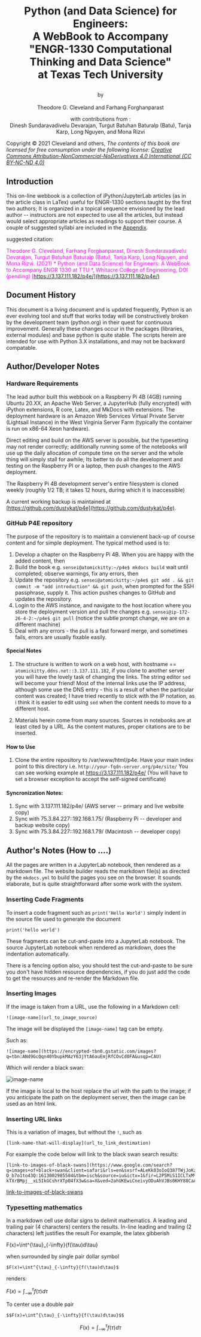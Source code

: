 # <p style="text-align:center">Python (and Data Science) for Engineers: <br> A WebBook to Accompany <br> "ENGR-1330 Computational Thinking and Data Science" <br> at Texas Tech University </p>

<p style="text-align:center">by <br><br>Theodore G. Cleveland and Farhang Forghanparast<br></p>

<p style="text-align:center">with contributions from :<br> Dinesh Sundaravadivelu Devarajan, Turgut Batuhan Baturalp (Batu), Tanja Karp, Long Nguyen, and  Mona Rizvi </p>

Copyright © 2021 Cleveland and others, *The contents of this book are licensed for free consumption under the following license: [Creative Commons Attribution-NonCommercial-NoDerivatives 4.0 International (CC BY-NC-ND 4.0)](https://creativecommons.org/licenses/by-nc-nd/4.0/)*

## Introduction
 
This on-line webbook is a collection of iPython/JupyterLab articles (as in the article class in LaTex) useful for ENGR-1330 sections taught by the first two authors; It is organized in a topical sequence envisioned by the lead author -- instructors are not expected to use all the articles, but instead would select appropriate articles as readings to support their course.  A couple of suggested syllabi are included in the [Appendix](https://#).

suggested citation: 

<font color=magenta>Theodore G. Cleveland, Farhang Forghanparast, Dinesh Sundaravadivelu Devarajan, Turgut Batuhan Baturalp (Batu), Tanja Karp, Long Nguyen, and Mona Rizvi. (2021) * Python (and Data Science) for Engineers: A WebBook to Accompany ENGR 1330 at TTU *, Whitacre College of Engineering, DOI (pending) [https://3.137.111.182/p4e/](https://3.137.111.182/p4e/)</font>

## Document History
This document is a living document and is updated frequently, Python is an ever evolving tool and stuff that works today will be constructively broken by the development team (python.org) in their quest for continuous improvement.  Generally these changes occur in the packages (libraries, external modules) and base python is quite stable.  The scripts herein are intended for use with Python 3.X installations, and may not be backward compatable.

## Author/Developer Notes

### Hardware Requirements
The lead author built this webbook on a Raspberry Pi 4B (4GB) running Ubuntu 20.XX, an Apache Web Server, a JupyterHub (fully encrypted) with iPython extensions, R core, Latex, and MkDocs with extensions.  The deployment hardware is an Amazon Web Services Virtual Private Server (Lightsail Instance) in the West Virginia Server Farm (typically the container is run on x86-64 Xeon hardware).

Direct editing and build on the AWS server is possible, but the typesetting may not render correctly; additionally running some of the notebooks will use up the daily allocation of compute time on the server and the whole thing will simply stall for awhile; Its better to do all the development and testing on the Raspberry PI or a laptop, then push changes to the AWS deployment.  

The Raspberry Pi 4B development server's entire filesystem is cloned weekly (roughly 1/2 TB; it takes 12 hours, during which it is inaccessible) 

A current working backup is maintained at [https://github.com/dustykat/p4e](https://github.com/dustykat/p4e).

### GitHub P4E repository
The purpose of the repository is to maintain a convienent back-up of course content and for simple deployment.
The typical method used is to:

1. Develop a chapter on the Raspberry Pi 4B.  When you are happy with the added content, then 
2. Build the book e.g. `sensei@atomickitty:~/p4e$ mkdocs build`  wait until completed; observe warnings, fix any errors, then 
3. Update the repository e.g. `sensei@atomickitty:~/p4e$ git add . && git commit -m "add introduction" && git push`, when prompted for the SSH passphrase, supply it.  This action pushes changes to GitHub and updates the repository.
4. Login to the AWS instance, and navigate to the host location where you store the deployment version and pull the changes e.g. `sensei@ip-172-26-4-2:~/p4e$ git pull` (notice the subtle prompt change, we are on a different machine)
5. Deal with any errors - the pull is a fast forward merge, and sometimes fails, errors are usually fixable easily. 

#### Special Notes
1. The structure is written to work on a web host, with hostname == `atomickitty.ddns.net::3.137.111.182`, if you clone to another server you will have the lovely task of changing the links.  The string editor `sed` will become your friend!  Most of the internal links use the IP address, although some use the DNS entry - this is a result of when the particular content was created; I have tried recently to stick with the IP notation, as i think it is easier to edit using `sed` when the content needs to move to a different host.

2. Materials herein come from many sources. Sources in notebooks are at least cited by a URL.  As the content matures, proper citations are to be inserted.

#### How to Use
1. Clone the entire repository to /var/www/html/p4e.  Have your main index point to this directory i.e. `http://your-fqdn-server.org/p4e/site/`
You can see working example at https://3.137.111.182/p4e/ (You will have to set a browser exception to accept the self-signed certificate)

#### Syncronization Notes:
1. Sync with 3.137.111.182/p4e/ (AWS server -- primary and live website copy)
2. Sync with 75.3.84.227::192.168.1.75/ (Raspberry Pi -- developer and backup website copy)
3. Sync with 75.3.84.227::192.168.1.79/ (Macintosh -- developer copy)

## Author's Notes (How to ....)

All the pages are written in a JupyterLab notebook, then rendered as a markdown file.  The website builder reads the markdown file(s) as directed by the `mkdocs.yml` to build the pages you see on the browser.  It sounds elaborate, but is quite straightforward after some work with the system.

### Inserting Code Fragments

To insert a code fragment such as `print('Hello World')` simply indent in the source file used to generate the document

    print('hello world')
    
These fragments can be cut-and-paste into a JupyterLab notebook.  The source JupyterLab notebook when rendered as markdown, does the indentation automatically.

There is a fencing option also, you should test the cut-and-paste to be sure you don't have hidden resource dependencies, if you do just add the code to get the resources and re-render the Markdown file.

### Inserting Images

If the image is taken from a URL, use the following in a Markdown cell:

    ![image-name](url_to_image_source)
    
The image will be displayed the `[image-name]` tag can be empty.

Such as:

    ![image-name](https://encrypted-tbn0.gstatic.com/images?q=tbn:ANd9GcQqn40YbupkMAzY63jYtA6auEmjRfCOvCd0FA&usqp=CAU)

Which will render a black swan:

![image-name](https://encrypted-tbn0.gstatic.com/images?q=tbn:ANd9GcQqn40YbupkMAzY63jYtA6auEmjRfCOvCd0FA&usqp=CAU)

If the image is local to the host replace the url with the path to the image; if you anticipate the path on the deployment server, then the image can be used as an html link.

### Inserting URL links

This is a variation of images, but without the `!`, such as

    [link-name-that-will-display](url_to_link_destimation)
    
For example the code below will link to the black swan search results:

    [link-to-images-of-black-swans](https://www.google.com/search?q=images+of+black+swan&client=safari&rls=en&sxsrf=ALeKk03oIoQ387TWjJoKzX-D_b7o1to43Q:1613002985584&tbm=isch&source=iu&ictx=1&fir=L2P5MiS1ICLTxM%252CC6BDdJoXT9KcEM%252C_&vet=1&usg=AI4_-kTXrBMpj__xL5IkGCshrXTp04fX3w&sa=X&ved=2ahUKEwiCneivyODuAhVJBs0KHY88CaAQ9QF6BAgUEAE&biw=1447&bih=975#imgrc=i_lxoojURNE3XM)

[link-to-images-of-black-swans](https://www.google.com/search?q=images+of+black+swan&client=safari&rls=en&sxsrf=ALeKk03oIoQ387TWjJoKzX-D_b7o1to43Q:1613002985584&tbm=isch&source=iu&ictx=1&fir=L2P5MiS1ICLTxM%252CC6BDdJoXT9KcEM%252C_&vet=1&usg=AI4_-kTXrBMpj__xL5IkGCshrXTp04fX3w&sa=X&ved=2ahUKEwiCneivyODuAhVJBs0KHY88CaAQ9QF6BAgUEAE&biw=1447&bih=975#imgrc=i_lxoojURNE3XM)

### Typesetting mathematics

In a markdown cell use dollar signs to delimit mathematics.  A leading and trailing pair (4 characters) centers the results.  In-line leading and trailing (2 characters) left justifies the result  For example, the latex gibberish 

F(x)=\int^{\tau}_{-\infty}{f(\tau)d\tau} 
    
when surrounded by single pair dollar symbol 

    $F(x)=\int^{\tau}_{-\infty}{f(\tau)d\tau}$

renders:

$F(x)=\int^{\tau}_{-\infty}{f(\tau)d\tau}$

To center use a double pair

    $$F(x)=\int^{\tau}_{-\infty}{f(\tau)d\tau}$$

$$F(x)=\int^{\tau}_{-\infty}{f(\tau)d\tau}$$


